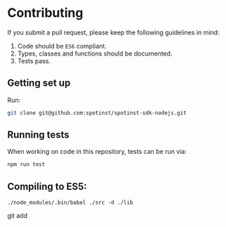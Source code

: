 # Contributing

If you submit a pull request, please keep the following guidelines in mind:

1. Code should be `ES6` compliant.
2. Types, classes and functions should be documented.
3. Tests pass.

## Getting set up

Run:

```sh
git clone git@github.com:spotinst/spotinst-sdk-nodejs.git
```

## Running tests

When working on code in this repository, tests can be run via:

```sh
npm run test
```

## Compiling to ES5:
```
./node_modules/.bin/babel ./src -d ./lib
```
git add 